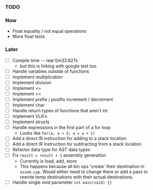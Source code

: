 ### TODO

### Now

- Float equality / not equal operations
- More float tests

### Later
- [ ] Compile time -- real	0m33.827s
    - but this is linking with google test too.
- [ ] Handle variables outside of functions
- [ ] Implement multiplication
- [ ] Implement division
- [ ] Implement <=
- [ ] Implement >=
- [ ] Implement prefix / postfix increment / decrement
- [ ] Implement char
- [ ] Handle return types of functions that aren't int
- [ ] Implement VLA's
- [ ] Implement structs
- [ ] Handle expressions in the first part of a for loop
    - Looks like `for(a; a < 5; a = a + 1)`
- [ ] Add a direct IR instruction for adding to a stack location
- [ ] Add a direct IR instruction for subtracting from a stack location
- [ ] Refactor data type for AST data types
- [ ] Fix `result = result + 1` assembly generation
    - Currently is load, add, store
    - This happens because all bin ops 'create' their destination in `assem.cpp`. Would either need to change there
        or add a pass to rewrite temp destinations with their actual destinations.
- [ ] Handle single void parameter `int main(void) {}`
